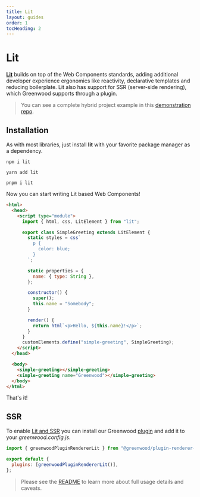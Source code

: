 ```yaml
---
title: Lit
layout: guides
order: 1
tocHeading: 2
---
```


# Lit

[**Lit**](https://lit.dev/) builds on top of the Web Components standards, adding additional developer experience ergonomics like reactivity, declarative templates and reducing boilerplate. Lit also has support for SSR (server-side rendering), which Greenwood supports through a plugin.

> You can see a complete hybrid project example in this [demonstration repo](https://github.com/thescientist13/greenwood-lit-ssr).

## Installation

As with most libraries, just install **lit** with your favorite package manager as a dependency.

<app-ctc-block variant="script">

  ```shell
  npm i lit
  ```

  ```shell
  yarn add lit
  ```

  ```shell
  pnpm i lit
  ```

</app-ctc-block>

Now you can start writing Lit based Web Components!

```html
<html>
  <head>
    <script type="module">
      import { html, css, LitElement } from "lit";

      export class SimpleGreeting extends LitElement {
        static styles = css`
          p {
            color: blue;
          }
        `;

        static properties = {
          name: { type: String },
        };

        constructor() {
          super();
          this.name = "Somebody";
        }

        render() {
          return html`<p>Hello, ${this.name}!</p>`;
        }
      }
      customElements.define("simple-greeting", SimpleGreeting);
    </script>
  </head>

  <body>
    <simple-greeting></simple-greeting>
    <simple-greeting name="Greenwood"></simple-greeting>
  </body>
</html>
```

That's it!

## SSR

To enable [Lit and SSR](https://lit.dev/docs/ssr/overview/) you can install our Greenwood [plugin](https://github.com/ProjectEvergreen/greenwood/tree/master/packages/plugin-renderer-lit) and add it to your _greenwood.config.js_.

```js
import { greenwoodPluginRendererLit } from "@greenwood/plugin-renderer-lit";

export default {
  plugins: [greenwoodPluginRendererLit()],
};
```

> Please see the [README](https://github.com/ProjectEvergreen/greenwood/blob/master/packages/plugin-renderer-lit/README.md) to learn more about full usage details and caveats.
